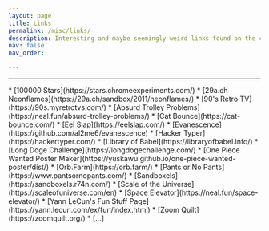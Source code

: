 ```yaml
---
layout: page
title: Links
permalink: /misc/links/
description: Interesting and maybe seemingly weird links found on the corners of the internet.
nav: false
nav_order:

---
```

<hr>
* [100000 Stars](https://stars.chromeexperiments.com/)
* [29a.ch Neonflames](https://29a.ch/sandbox/2011/neonflames/)
* [90's Retro TV](https://90s.myretrotvs.com/)
* [Absurd Trolley Problems](https://neal.fun/absurd-trolley-problems/)
* [Cat Bounce](https://cat-bounce.com/)
* [Eel Slap](https://eelslap.com/)
* [Evanescence](https://github.com/al2me6/evanescence)
* [Hacker Typer](https://hackertyper.com/)
* [Library of Babel](https://libraryofbabel.info/)
* [Long Doge Challenge](https://longdogechallenge.com/)
* [One Piece Wanted Poster Maker](https://yuskawu.github.io/one-piece-wanted-poster/dist/)
* [Orb.Farm](https://orb.farm/)
* [Pants or No Pants](https://www.pantsornopants.com/)
* [Sandboxels](https://sandboxels.r74n.com/)
* [Scale of the Universe](https://scaleofuniverse.com/en)
* [Space Elevator](https://neal.fun/space-elevator/)
* [Yann LeCun's Fun Stuff Page](https://yann.lecun.com/ex/fun/index.html)
* [Zoom Quilt](https://zoomquilt.org/)
* [...]
